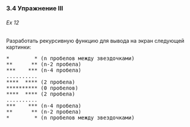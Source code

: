 ### 3.4 Упражнение III

###### Ex 12

Разработать рекурсивную функцию для вывода на экран следующей картинки:

<pre>*        * (n пробелов между звездочками)
**      ** (n-2 пробела)
***    *** (n-4 пробела)
..........
****  **** (2 пробела)
********** (0 пробелов)
****  **** (2 пробела)
..........
***    *** (n-4 пробела)
**      ** (n-2 пробела)
*        * (n пробелов между звездочками)</pre>
